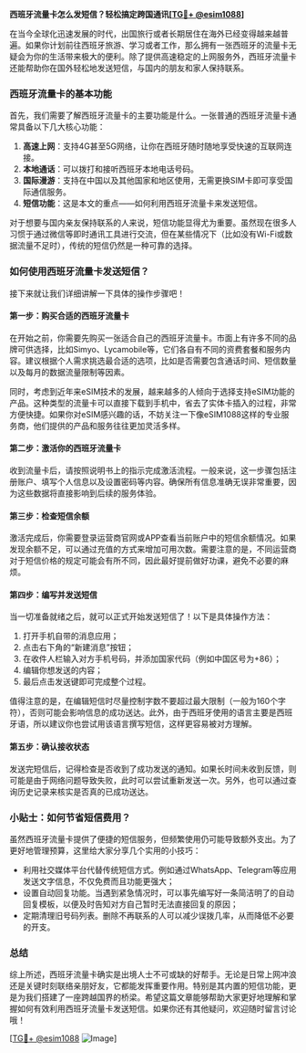 **西班牙流量卡怎么发短信？轻松搞定跨国通讯[[TG💪+ @esim1088](https://t.me/s/esim1088)]**

在当今全球化迅速发展的时代，出国旅行或者长期居住在海外已经变得越来越普遍。如果你计划前往西班牙旅游、学习或者工作，那么拥有一张西班牙的流量卡无疑会为你的生活带来极大的便利。除了提供高速稳定的上网服务外，西班牙流量卡还能帮助你在国外轻松地发送短信，与国内的朋友和家人保持联系。

### 西班牙流量卡的基本功能

首先，我们需要了解西班牙流量卡的主要功能是什么。一张普通的西班牙流量卡通常具备以下几大核心功能：

1. **高速上网**：支持4G甚至5G网络，让你在西班牙随时随地享受快速的互联网连接。
2. **本地通话**：可以拨打和接听西班牙本地电话号码。
3. **国际漫游**：支持在中国以及其他国家和地区使用，无需更换SIM卡即可享受国际通信服务。
4. **短信功能**：这是本文的重点——如何利用西班牙流量卡来发送短信。

对于想要与国内亲友保持联系的人来说，短信功能显得尤为重要。虽然现在很多人习惯于通过微信等即时通讯工具进行交流，但在某些情况下（比如没有Wi-Fi或数据流量不足时），传统的短信仍然是一种可靠的选择。

### 如何使用西班牙流量卡发送短信？

接下来就让我们详细讲解一下具体的操作步骤吧！

#### 第一步：购买合适的西班牙流量卡

在开始之前，你需要先购买一张适合自己的西班牙流量卡。市面上有许多不同的品牌可供选择，比如Simyo、Lycamobile等，它们各自有不同的资费套餐和服务内容。建议根据个人需求挑选最合适的选项，比如是否需要包含通话时间、短信数量以及每月的数据流量限制等因素。

同时，考虑到近年来eSIM技术的发展，越来越多的人倾向于选择支持eSIM功能的产品。这种类型的流量卡可以直接下载到手机中，省去了实体卡插入的过程，非常方便快捷。如果你对eSIM感兴趣的话，不妨关注一下像eSIM1088这样的专业服务商，他们提供的产品和服务往往更加灵活多样。

#### 第二步：激活你的西班牙流量卡

收到流量卡后，请按照说明书上的指示完成激活流程。一般来说，这一步骤包括注册账户、填写个人信息以及设置密码等内容。确保所有信息准确无误非常重要，因为这些数据将直接影响到后续的服务体验。

#### 第三步：检查短信余额

激活完成后，你需要登录运营商官网或APP查看当前账户中的短信余额情况。如果发现余额不足，可以通过充值的方式来增加可用次数。需要注意的是，不同运营商对于短信价格的规定可能会有所不同，因此最好提前做好功课，避免不必要的麻烦。

#### 第四步：编写并发送短信

当一切准备就绪之后，就可以正式开始发送短信了！以下是具体操作方法：

1. 打开手机自带的消息应用；
2. 点击右下角的“新建消息”按钮；
3. 在收件人栏输入对方手机号码，并添加国家代码（例如中国区号为+86）；
4. 编辑你想发送的内容；
5. 最后点击发送键即可完成整个过程。

值得注意的是，在编辑短信时尽量控制字数不要超过最大限制（一般为160个字符），否则可能会影响信息的成功送达。此外，由于西班牙使用的语言主要是西班牙语，所以建议你也尝试用该语言撰写短信，这样更容易被对方理解。

#### 第五步：确认接收状态

发送完短信后，记得检查是否收到了成功发送的通知。如果长时间未收到反馈，则可能是由于网络问题导致失败，此时可以尝试重新发送一次。另外，也可以通过查询历史记录来核实是否真的已成功送达。

### 小贴士：如何节省短信费用？

虽然西班牙流量卡提供了便捷的短信服务，但频繁使用仍可能导致额外支出。为了更好地管理预算，这里给大家分享几个实用的小技巧：

- 利用社交媒体平台代替传统短信方式。例如通过WhatsApp、Telegram等应用发送文字信息，不仅免费而且功能更强大；
- 设置自动回复功能。当遇到紧急情况时，可以事先编写好一条简洁明了的自动回复模板，以便及时告知对方自己暂时无法直接回复的原因；
- 定期清理旧号码列表。删除不再联系的人可以减少误拨几率，从而降低不必要的开支。

### 总结

综上所述，西班牙流量卡确实是出境人士不可或缺的好帮手。无论是日常上网冲浪还是关键时刻联络亲朋好友，它都能发挥重要作用。特别是其内置的短信功能，更是为我们搭建了一座跨越国界的桥梁。希望这篇文章能够帮助大家更好地理解和掌握如何有效利用西班牙流量卡发送短信。如果你还有其他疑问，欢迎随时留言讨论哦！

[[TG💪+ @esim1088](https://t.me/s/esim1088) ![Image](https://i.postimg.cc/4NQfJmqS/Snipaste-2025-05-13-00-14-12.png)]